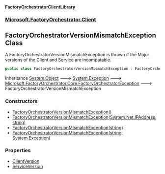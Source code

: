 #### [FactoryOrchestratorClientLibrary](./FactoryOrchestratorClientLibrary.md 'FactoryOrchestratorClientLibrary')
### [Microsoft.FactoryOrchestrator.Client](./Microsoft-FactoryOrchestrator-Client.md 'Microsoft.FactoryOrchestrator.Client')
## FactoryOrchestratorVersionMismatchException Class
A FactoryOrchestratorVersionMismatchException is thrown if the Major versions of the Client and Service are incompatable.  
```csharp
public class FactoryOrchestratorVersionMismatchException : FactoryOrchestratorException
```
Inheritance [System.Object](https://docs.microsoft.com/en-us/dotnet/api/System.Object 'System.Object') &#129106; [System.Exception](https://docs.microsoft.com/en-us/dotnet/api/System.Exception 'System.Exception') &#129106; [Microsoft.FactoryOrchestrator.Core.FactoryOrchestratorException](/CoreLibrary/Microsoft-FactoryOrchestrator-Core-FactoryOrchestratorException 'Microsoft.FactoryOrchestrator.Core.FactoryOrchestratorException') &#129106; FactoryOrchestratorVersionMismatchException  
### Constructors
- [FactoryOrchestratorVersionMismatchException()](./Microsoft-FactoryOrchestrator-Client-FactoryOrchestratorVersionMismatchException-FactoryOrchestratorVersionMismatchException().md 'Microsoft.FactoryOrchestrator.Client.FactoryOrchestratorVersionMismatchException.FactoryOrchestratorVersionMismatchException()')
- [FactoryOrchestratorVersionMismatchException(System.Net.IPAddress, string)](./Microsoft-FactoryOrchestrator-Client-FactoryOrchestratorVersionMismatchException-FactoryOrchestratorVersionMismatchException(System-Net-IPAddress_string).md 'Microsoft.FactoryOrchestrator.Client.FactoryOrchestratorVersionMismatchException.FactoryOrchestratorVersionMismatchException(System.Net.IPAddress, string)')
- [FactoryOrchestratorVersionMismatchException(string)](./Microsoft-FactoryOrchestrator-Client-FactoryOrchestratorVersionMismatchException-FactoryOrchestratorVersionMismatchException(string).md 'Microsoft.FactoryOrchestrator.Client.FactoryOrchestratorVersionMismatchException.FactoryOrchestratorVersionMismatchException(string)')
- [FactoryOrchestratorVersionMismatchException(string, System.Exception)](./Microsoft-FactoryOrchestrator-Client-FactoryOrchestratorVersionMismatchException-FactoryOrchestratorVersionMismatchException(string_System-Exception).md 'Microsoft.FactoryOrchestrator.Client.FactoryOrchestratorVersionMismatchException.FactoryOrchestratorVersionMismatchException(string, System.Exception)')
### Properties
- [ClientVersion](./Microsoft-FactoryOrchestrator-Client-FactoryOrchestratorVersionMismatchException-ClientVersion.md 'Microsoft.FactoryOrchestrator.Client.FactoryOrchestratorVersionMismatchException.ClientVersion')
- [ServiceVersion](./Microsoft-FactoryOrchestrator-Client-FactoryOrchestratorVersionMismatchException-ServiceVersion.md 'Microsoft.FactoryOrchestrator.Client.FactoryOrchestratorVersionMismatchException.ServiceVersion')
